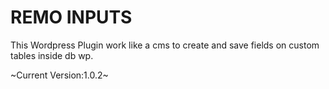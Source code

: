 REMO INPUTS
==============

This Wordpress Plugin work like a cms to create and save fields on custom tables inside db wp. 

~Current Version:1.0.2~